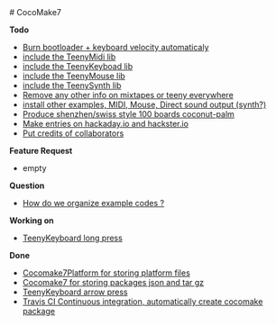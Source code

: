 <trello>
# CocoMake7

**Todo**
* [Burn bootloader + keyboard velocity automaticaly](https://trello.com/c/jkKX2tWA)
* [include the TeenyMidi lib](https://trello.com/c/BeIRrLSM)
* [include the TeenyKeyboad lib](https://trello.com/c/XnYJOjGz)
* [include the TeenyMouse lib](https://trello.com/c/Gt9Es6fi)
* [include the TeenySynth lib](https://trello.com/c/Ctlv6qAm)
* [Remove any other info on mixtapes or teeny everywhere](https://trello.com/c/3OWbHB14)
* [install other examples, MIDI, Mouse, Direct sound output (synth?)](https://trello.com/c/OoPfwnB2)
* [Produce shenzhen/swiss style 100 boards coconut-palm](https://trello.com/c/BJgmUmMG)
* [Make entries on hackaday.io and hackster.io](https://trello.com/c/9M0Anu0i)
* [Put credits of collaborators](https://trello.com/c/bsU6jToN)

**Feature Request**
* empty

**Question**
* [How do we organize example codes ?](https://trello.com/c/SIcEROWa)

**Working on**
* [TeenyKeyboard long press](https://trello.com/c/ZNCkRip4)

**Done**
* [Cocomake7Platform for storing platform files](https://trello.com/c/4KvuMQJd)
* [Cocomake7 for storing packages json and tar gz](https://trello.com/c/QbXSwl6K)
* [TeenyKeyboard arrow press](https://trello.com/c/o90oEfL7)
* [Travis CI Continuous integration, automatically create cocomake package](https://trello.com/c/NwXEv4PG)
</trello>
